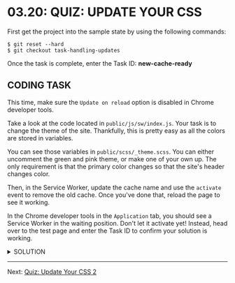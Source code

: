 # 03.20: QUIZ: UPDATE YOUR CSS
First get the project into the sample state by using the following commands:

```shell
$ git reset --hard
$ git checkout task-handling-updates
```

Once the task is complete, enter the Task ID: **new-cache-ready**

## CODING TASK
This time, make sure the `Update on reload` option is disabled in Chrome developer tools.

Take a look at the code located in `public/js/sw/index.js`. Your task is to change the theme of the site. Thankfully, this is pretty easy as all the colors are stored in variables.

You can see those variables in `public/scss/_theme.scss`. You can either uncomment the green and pink theme, or make one of your own up. The only requirement is that the primary color changes so that the site's header changes color.

Then, in the Service Worker, update the cache name and use the `activate` event to remove the old cache. Once you've done that, reload the page to see it working.

In the Chrome developer tools in the `Application` tab, you should see a Service Worker in the waiting position. Don't let it activate yet! Instead, head over to the test page and enter the Task ID to confirm your solution is working.

<details>
  <summary>SOLUTION</summary>
  <p>
  
  ```js
  var staticCacheName = 'wittr-static-v2';
  
  self.addEventListener('install', function(event) {
    event.waitUntil(
      caches.open(staticCacheName)
        .then(function(cache) {
          return cache.addAll([
            '/',
            'js/main.js',
            'css/main.css',
            'imgs/icon.png',
            'https://fonts.gstatic.com/s/roboto/v15/2UX7WLTfW3W8TclTUvlFyQ.woff',
            'https://fonts.gstatic.com/s/roboto/v15/d-6IYplOFocCacKzxwXSOD8E0i7KZn-EPnyo3HZu7kw.woff'
          ]);
        })
    );
  });
  
  // The easy way:
  // self.addEventListener('activate', function(event) {
  //   event.waitUntil(
  //     caches.delete('wittr-static-v1')
  //   );
  // });
  
  // The scalable and safer way:
  self.addEventListener('activate', function(event) {
    event.waitUntil(
      caches.keys()
        .then(function(cacheNames) {
          return Promise.all(
            cacheNames.filter(function(cacheName) {
              return cachName.startsWith('witter-') && cacheName !== staticCacheName;
            }).map(function(cacheName) {
              return caches.delete(cacheName);
            })
          );
        })
    );
  })
  
  self.addEventListener('fetch', function(event) {
    event.respondWith(
      caches.match(event.request)
        .then(function(response) {
          return response || fetch(event.request);
        })
    );
  });
  ```
    
  First we get all the caches keys. This returns a promise with the cache names. We return `Promise.all` which takes an array of `Promises` and waits for them all to resolve.
    
  We filter the cache names because we only care about caches that start with `wittr-` and do not equal the `staticCacheName` (the name of our current cache).
    
  Then we `map` over the filtered results, deleting each of those caches.
    
  </p>
</details>

- - -

Next: [Quiz: Update Your CSS 2](./21-quiz-update-css-2.md)